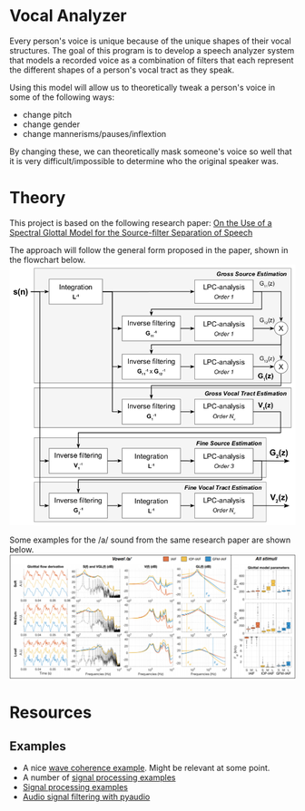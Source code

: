 # Vocal Analyzer

Every person's voice is unique because of the unique shapes of their vocal structures. The goal of this program is to develop a speech analyzer system that models a recorded voice as a combination of filters that each represent the different shapes of a person's vocal tract as they speak.

Using this model will allow us to theoretically tweak a person's voice in some of the following ways:

- change pitch
- change gender
- change mannerisms/pauses/inflextion

By changing these, we can theoretically mask someone's voice so well that it is very difficult/impossible to determine who the original speaker was.

# Theory

This project is based on the following research paper:
[On the Use of a Spectral Glottal Model for the Source-filter Separation of Speech](https://arxiv.org/pdf/1712.08034.pdf)

The approach will follow the general form proposed in the paper, shown in the flowchart below.
![GFM-IAIF flowchart](res/GFM-IAIF.png)

Some examples for the /a/ sound from the same research paper are shown below.
![/a/ vowel example](res/vowel-a-attributes.png)


# Resources

## Examples

- A nice [wave coherence example](https://matplotlib.org/3.1.1/gallery/lines_bars_and_markers/cohere.html). Might be relevant at some point.
- A number of [signal processing examples](https://docs.scipy.org/doc/scipy/reference/tutorial/signal.html)
- [Signal processing examples](https://www.pythonforengineers.com/audio-and-digital-signal-processingdsp-in-python/)
- [Audio signal filtering with pyaudio](https://bastibe.de/2012-11-02-real-time-signal-processing-in-python.html)